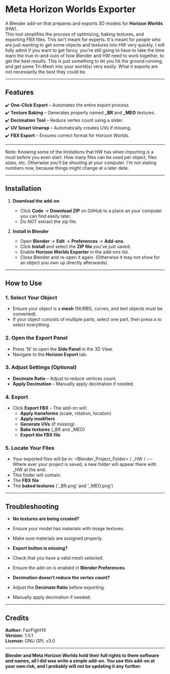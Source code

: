 # Meta Horizon Worlds Exporter  

A Blender add-on that prepares and exports 3D models for **Horizon Worlds** (HW).  
This tool simplifies the process of optimizing, baking textures, and exporting FBX files. This isn't meant for experts. It's meant for people who are just wanting to get some objects and textures into HW very quickly. I will fully admit if you want to get fancy, you're still going to have to take the time learn the true in-and-outs of how Blender and HW need to work together, to get the best results. This is just something to let you hit the ground running, and get some Tri-Mesh into your world(s) very easily. What it exports are not necessarily the best they could be.

---

## **Features**
✔️ **One-Click Export** – Automates the entire export process.  
✔️ **Texture Baking** – Generates properly named **_BR** and **_MEO** textures.  
✔️ **Decimation Tool** – Reduce vertex count using a slider.  
✔️ **UV Smart Unwrap** – Automatically creates UVs if missing.  
✔️ **FBX Export** – Ensures correct format for Horizon Worlds.  

---

Note: Knowing some of the limitations that HW has when importing is a must before you even start. How many files can be used per object, files sizes, etc. Otherwise you'll be shouting at your computer. I'm not stating numbers now, because things might change at a later date.

---

## **Installation**
1. **Download the add-on**  
   - Click **Code** → **Download ZIP** on GitHub to a place an your computer you can find easily later.    
   - Do *NOT* extract the zip file.
   
2. **Install in Blender**  
   - Open **Blender** → **Edit** → **Preferences** → **Add-ons**.  
   - Click **Install** and select the **ZIP file** you've just saved.  
   - Enable **Horizon Worlds Exporter** in the add-ons list. 
   - Close Blender and re-open it again. (Otherwise it may not show for an object you own up directly afterwards)   

---

## **How to Use**
### **1. Select Your Object**
- Ensure your object is a **mesh** (NURBS, curves, and text objects must be converted).  
- If your object consists of multiple parts, select one part, then press `A` to select everything.  

### **2. Open the Export Panel**
- Press 'N' to open the **Side Panel** in the 3D View.  
- Navigate to the **Horizon Export** tab.  

### **3. Adjust Settings (Optional)**
- **Decimate Ratio** – Adjust to reduce vertices count.  
- **Apply Decimation** – Manually apply decimation if needed.  

### **4. Export**
- Click **Export FBX** – The add-on will:  
  - **Apply transforms** (scale, rotation, location)  
  - **Apply modifiers**  
  - **Generate UVs** (if missing)  
  - **Bake textures** (_BR and _MEO)  
  - **Export the FBX file**  

### **5. Locate Your Files**
- Your exported files will be in:  <Blender_Project_Folder> / <ProjectName>_HW /  --- Where ever your project is saved, a new folder will appear there with _HW at the end.
- This folder will contain:  
- The **FBX file**  
- The **baked textures** ('_BR.png' and '_MEO.png')  

---

## **Troubleshooting**
- **No textures are being created?**  
- Ensure your model has materials with image textures.  
- Make sure materials are assigned properly.  

- **Export button is missing?**  
- Check that you have a valid mesh selected.  
- Ensure the add-on is enabled in **Blender Preferences**.  

- **Decimation doesn’t reduce the vertex count?**  
- Adjust the **Decimate Ratio** before exporting.  
- Manually apply decimation if needed.  

---

## **Credits**
**Author:** FairFight14  
**Version:** 1.0.1  
**License:** GNU GPL v3.0

---

**Blender and Meta Horizon Worlds hold their full rights to there software and names, all I did was write a simple add-on. You use this add-on at your own risk, and I probably will not be updating it any further.**
